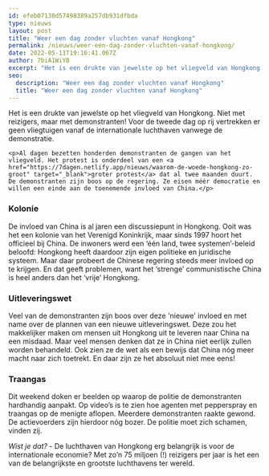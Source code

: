 ```yaml
---
id: efeb07130d57498389a257db931dfbda
type: nieuws
layout: post
title: "Weer een dag zonder vluchten vanaf Hongkong"
permalink: /nieuws/weer-een-dag-zonder-vluchten-vanaf-hongkong/
date: 2022-05-11T19:16:41.067Z
author: 7biA1WiYB
excerpt: "Het is een drukte van jewelste op het vliegveld van Hongkong. Niet met reizigers, maar met demonstranten! Voor de tweede dag op rij vertrekken er geen vliegtuigen vanaf de internationale luchthaven vanwege de demonstratie.  "
seo:
  description: "Weer een dag zonder vluchten vanaf Hongkong"
  title: "Weer een dag zonder vluchten vanaf Hongkong"
---
```

Het is een drukte van jewelste op het vliegveld van Hongkong. Niet met reizigers, maar met demonstranten! Voor de tweede dag op rij vertrekken er geen vliegtuigen vanaf de internationale luchthaven vanwege de demonstratie.  

    <p>Al dagen bezetten honderden demonstranten de gangen van het vliegveld. Het protest is onderdeel van een <a href="https://7dagen.netlify.app/nieuws/waarom-de-woede-hongkong-zo-groot" target="_blank">groter protest</a> dat al twee maanden duurt. De demonstranten zijn boos op de regering. Ze eisen méér democratie en willen een einde aan de toenemende invloed van China.</p>
<h3>Kolonie</h3>
<p>De invloed van China is al jaren een discussiepunt in Hongkong. Ooit was het een kolonie van het Verenigd Koninkrijk, maar sinds 1997 hoort het officieel bij China. De inwoners werd een ‘één land, twee systemen’-beleid beloofd: Hongkong heeft daardoor zijn eigen politieke en juridische systeem. Maar daar probeert de Chinese regering steeds meer invloed op te krijgen. En dat geeft problemen, want het ‘strenge’ communistische China is heel anders dan het ‘vrije’ Hongkong.</p>
<h3>Uitleveringswet</h3>
<p>Veel van de demonstranten zijn boos over deze 'nieuwe' invloed en met name over de plannen van een nieuwe uitleveringswet. Deze zou het makkelijker maken om mensen uit Hongkong uit te leveren naar China na een misdaad. Maar veel mensen denken dat ze in China niet eerlijk zullen worden behandeld. Ook zien ze de wet als een bewijs dat China nóg meer macht naar zich toetrekt. En daar zijn ze het absoluut niet mee eens!</p>
<h3>Traangas</h3>
<p>Dit weekend doken er beelden op waarop de politie de demonstranten hardhandig aanpakt. Op video’s is te zien hoe agenten met pepperspray en traangas op de menigte aflopen. Meerdere demonstranten raakte gewond. De actievoerders zijn hierdoor nóg bozer. De politie moet zich schamen, vinden zij.</p>
<p><em>Wist je dat? - </em>De luchthaven van Hongkong erg belangrijk is voor de internationale economie? Met zo’n 75 miljoen (!) reizigers per jaar is het een van de belangrijkste en grootste luchthavens ter wereld.</p>  
